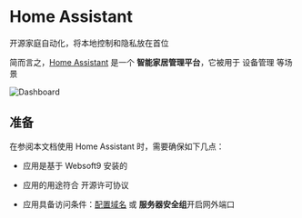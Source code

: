# Home Assistant

开源家庭自动化，将本地控制和隐私放在首位

简而言之，[Home Assistant](https://www.home-assistant.io/) 是一个 **智能家居管理平台**，它被用于 设备管理  等场景


![Dashboard](https://libs.websoft9.com/Websoft9/DocsPicture/zh/homeassistant/homeassistant-gui-websoft9.png)


## 准备

在参阅本文档使用 Home Assistant 时，需要确保如下几点：

- 应用是基于 Websoft9 安装的

- 应用的用途符合 [](https://opensource.org/licenses/Apache-2.0) 开源许可协议

- 应用具备访问条件：[配置域名](./guide/appsetdomain) 或 **服务器安全组**开启网外端口